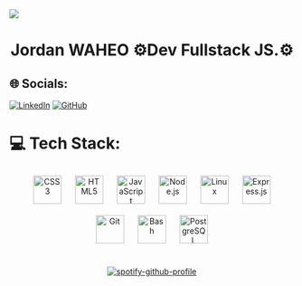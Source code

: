 <img src="https://www.safersociety.com/wp-content/uploads/2018/04/Gif-animation-hello.gif">

<h1 align=center>
<span>Jordan WAHEO </span>
<span> ⚙️Dev Fullstack JS.⚙️ </span>
</h1>


## 🌐 Socials:

[![LinkedIn](https://img.shields.io/badge/LinkedIn-0077B5?style=for-the-badge&logo=linkedin&logoColor=white)](https://www.linkedin.com/in/jordan-waheo/) <a href=https://github.com/Jordan-WAHEO>![GitHub](https://img.shields.io/badge/GitHub-100000?style=for-the-badge&logo=github&logoColor=white
)</a>


# 💻 Tech Stack:
<div align=center> 
<img style="margin: 10px" src="https://profilinator.rishav.dev/skills-assets/css3-original-wordmark.svg" alt="CSS3" height="50" />  
<img style="margin: 10px" src="https://profilinator.rishav.dev/skills-assets/html5-original-wordmark.svg" alt="HTML5" height="50" />  
<img style="margin: 10px" src="https://profilinator.rishav.dev/skills-assets/javascript-original.svg" alt="JavaScript" height="50" />  
<img style="margin: 10px" src="https://profilinator.rishav.dev/skills-assets/nodejs-original-wordmark.svg" alt="Node.js" height="50" />  
<img style="margin: 10px" src="https://profilinator.rishav.dev/skills-assets/linux-original.svg" alt="Linux" height="50" />  
<img style="margin: 10px" src="https://profilinator.rishav.dev/skills-assets/express-original-wordmark.svg" alt="Express.js" height="50" />  
<img style="margin: 10px" src="https://profilinator.rishav.dev/skills-assets/git-scm-icon.svg" alt="Git" height="50" />  
<img style="margin: 10px" src="https://profilinator.rishav.dev/skills-assets/gnu_bash-icon.svg" alt="Bash" height="50" />  
<img style="margin: 10px" src="https://profilinator.rishav.dev/skills-assets/postgresql-original-wordmark.svg" alt="PostgreSQL" height="50" />  
</div>


<br/>  
<div align=center> 

[![spotify-github-profile](https://spotify-github-profile.vercel.app/api/view?uid=1138160888&cover_image=true&theme=default)](https://github.com/kittinan/spotify-github-profile)

</div>
